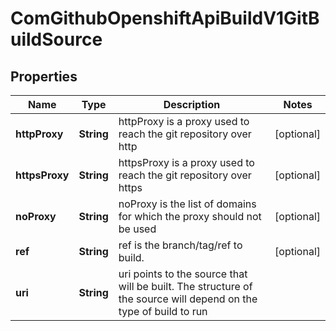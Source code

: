 
# ComGithubOpenshiftApiBuildV1GitBuildSource

## Properties
Name | Type | Description | Notes
------------ | ------------- | ------------- | -------------
**httpProxy** | **String** | httpProxy is a proxy used to reach the git repository over http |  [optional]
**httpsProxy** | **String** | httpsProxy is a proxy used to reach the git repository over https |  [optional]
**noProxy** | **String** | noProxy is the list of domains for which the proxy should not be used |  [optional]
**ref** | **String** | ref is the branch/tag/ref to build. |  [optional]
**uri** | **String** | uri points to the source that will be built. The structure of the source will depend on the type of build to run | 



